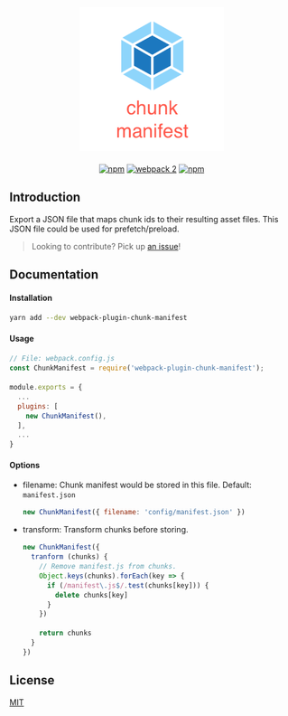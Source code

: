 <div class="text-xs-center" align="center" style="margin: 20px">
  <img src="./docs/assets/images/logo.png" height="255">
</div>

<div class="text-xs-center" align="center">

[![npm](https://img.shields.io/npm/v/webpack-plugin-chunk-manifest.svg)](https://www.npmjs.com/package/webpack-plugin-chunk-manifest)
[![webpack 2](https://img.shields.io/badge/webpack-2.x-brightgreen.svg)](https://webpack.js.org/)
[![npm](https://img.shields.io/npm/dm/webpack-plugin-chunk-manifest.svg)]()

</div>

## Introduction
Export a JSON file that maps chunk ids to their resulting asset files. This JSON file could be used for prefetch/preload.

> Looking to contribute? Pick up [an issue](https://github.com/znck/webpack-plugin-chunk-manifest/issues)!

## Documentation
#### Installation
```bash
yarn add --dev webpack-plugin-chunk-manifest
```

#### Usage
``` js
// File: webpack.config.js
const ChunkManifest = require('webpack-plugin-chunk-manifest');

module.exports = {
  ...
  plugins: [
    new ChunkManifest(),
  ],
  ...
}
```

#### Options
- filename: Chunk manifest would be stored in this file. Default: `manifest.json`
  ``` js
  new ChunkManifest({ filename: 'config/manifest.json' })
  ```
- transform: Transform chunks before storing. 
  ``` js
  new ChunkManifest({ 
    tranform (chunks) {
      // Remove manifest.js from chunks.
      Object.keys(chunks).forEach(key => {
        if (/manifest\.js$/.test(chunks[key])) {
          delete chunks[key]
        }
      })
    
      return chunks
    } 
  })
  ```

## License

[MIT](http://opensource.org/licenses/MIT)